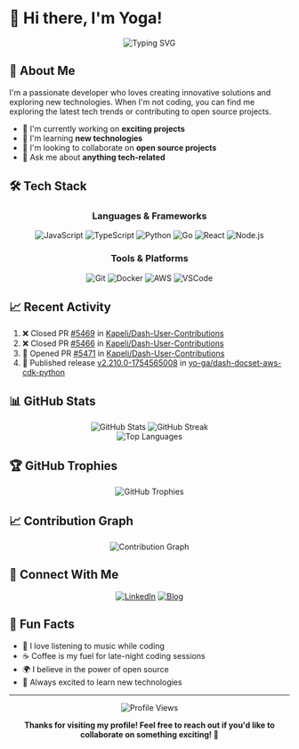 # 👋 Hi there, I'm Yoga!

<div align="center">
  <img src="https://readme-typing-svg.herokuapp.com?font=Fira+Code&weight=500&size=28&pause=1000&color=4F8CC9&center=true&vCenter=true&width=435&lines=Welcome+to+my+GitHub+Profile!" alt="Typing SVG" />
</div>

## 🚀 About Me

I'm a passionate developer who loves creating innovative solutions and exploring new technologies. When I'm not coding, you can find me exploring the latest tech trends or contributing to open source projects.

- 🔭 I'm currently working on **exciting projects**
- 🌱 I'm learning **new technologies**
- 👯 I'm looking to collaborate on **open source projects**
- 💬 Ask me about **anything tech-related**

## 🛠️ Tech Stack

<div align="center">
  
  ### Languages & Frameworks
  ![JavaScript](https://img.shields.io/badge/-JavaScript-F7DF1E?style=for-the-badge&logo=javascript&logoColor=black)
  ![TypeScript](https://img.shields.io/badge/-TypeScript-3178C6?style=for-the-badge&logo=typescript&logoColor=white)
  ![Python](https://img.shields.io/badge/-Python-3776AB?style=for-the-badge&logo=python&logoColor=white)
  ![Go](https://img.shields.io/badge/-Go-00ADD8?style=for-the-badge&logo=go&logoColor=white)
  ![React](https://img.shields.io/badge/-React-61DAFB?style=for-the-badge&logo=react&logoColor=black)
  ![Node.js](https://img.shields.io/badge/-Node.js-339933?style=for-the-badge&logo=nodedotjs&logoColor=white)
  
  ### Tools & Platforms
  ![Git](https://img.shields.io/badge/-Git-F05032?style=for-the-badge&logo=git&logoColor=white)
  ![Docker](https://img.shields.io/badge/-Docker-2496ED?style=for-the-badge&logo=docker&logoColor=white)
  ![AWS](https://img.shields.io/badge/-AWS-232F3E?style=for-the-badge&logo=amazonaws&logoColor=white)
  ![VSCode](https://img.shields.io/badge/-VSCode-007ACC?style=for-the-badge&logo=visualstudiocode&logoColor=white)
  
</div>

## 📈 Recent Activity

<!--START_SECTION:activity-->
1. ❌ Closed PR [#5469](https://github.com/Kapeli/Dash-User-Contributions/pull/5469) in [Kapeli/Dash-User-Contributions](https://github.com/Kapeli/Dash-User-Contributions)
2. ❌ Closed PR [#5466](https://github.com/Kapeli/Dash-User-Contributions/pull/5466) in [Kapeli/Dash-User-Contributions](https://github.com/Kapeli/Dash-User-Contributions)
3. 💪 Opened PR [#5471](https://github.com/Kapeli/Dash-User-Contributions/pull/5471) in [Kapeli/Dash-User-Contributions](https://github.com/Kapeli/Dash-User-Contributions)
4. 🚀 Published release [v2.210.0-1754565008](https://github.com/yo-ga/dash-docset-aws-cdk-python/releases/tag/v2.210.0-1754565008) in [yo-ga/dash-docset-aws-cdk-python](https://github.com/yo-ga/dash-docset-aws-cdk-python)
<!--END_SECTION:activity-->

## 📊 GitHub Stats

<div align="center">
  <img src="https://github-readme-stats.vercel.app/api?username=yo-ga&show_icons=true&theme=radical" alt="GitHub Stats" />
  <img src="https://github-readme-streak-stats.herokuapp.com/?user=yo-ga&theme=radical" alt="GitHub Streak" />
</div>

<div align="center">
  <img src="https://github-readme-stats.vercel.app/api/top-langs/?username=yo-ga&layout=compact&theme=radical" alt="Top Languages" />
</div>

## 🏆 GitHub Trophies

<div align="center">
  <img src="https://github-profile-trophy.vercel.app/?username=yo-ga&theme=radical&no-frame=false&no-bg=true&margin-w=4" alt="GitHub Trophies" />
</div>

## 📈 Contribution Graph

<div align="center">
  <img src="https://github-readme-activity-graph.vercel.app/graph?username=yo-ga&theme=radical" alt="Contribution Graph" />
</div>

## 🤝 Connect With Me

<div align="center">
  
  [![LinkedIn](https://img.shields.io/badge/-LinkedIn-0077B5?style=for-the-badge&logo=linkedin&logoColor=white)](https://linkedin.com/in/yo-ga)
  [![Blog](https://img.shields.io/badge/-Blog-FF5722?style=for-the-badge&logo=medium&logoColor=white)](https://yo-ga.space)
  
</div>

## 🎉 Fun Facts

- 🎵 I love listening to music while coding
- ☕ Coffee is my fuel for late-night coding sessions
- 🌍 I believe in the power of open source
- 🚀 Always excited to learn new technologies

---

<div align="center">
  
  ![Profile Views](https://komarev.com/ghpvc/?username=yo-ga&color=brightgreen)
  
  **Thanks for visiting my profile! Feel free to reach out if you'd like to collaborate on something exciting! 🚀**
  
</div>